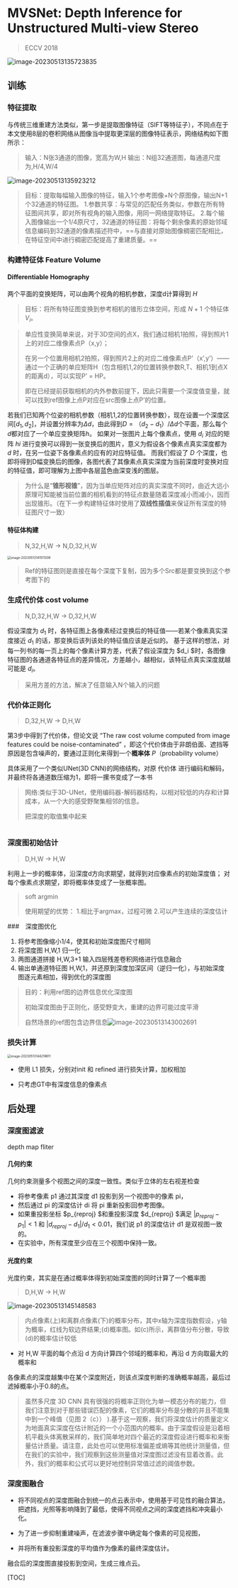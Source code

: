 

#  MVSNet: Depth Inference for Unstructured Multi-view Stereo

> ECCV 2018

![image-20230513135723835](https://raw.githubusercontent.com/Overmind7/images/main/img/image-20230513135723835.png)

## 训练

### 特征提取

与传统三维重建方法类似，第一步是提取图像特征（SIFT等特征子），不同点在于本文使用8层的卷积网络从图像当中提取更深层的图像特征表示，网络结构如下图所示：

> 输入：N张3通道的图像，宽高为W,H
> 输出：N组32通道图，每通道尺度为,H/4,W/4

![image-20230513135923212](https://raw.githubusercontent.com/Overmind7/images/main/img/image-20230513135923212.png)

> 目标：提取每幅输入图像的特征，输入1个参考图像+N个原图像，输出N+1个32通道的特征图。
> 1.参数共享：与常见的匹配任务类似，参数在所有特征图间共享，即对所有视角的输入图像，用同一网络提取特征。
> 2.每个输入图像输出一个1/4原尺寸，32通道的特征图：将每个剩余像素的原始邻域信息编码到32通道的像素描述符中，==与直接对原始图像稠密匹配相比，在特征空间中进行稠密匹配提高了重建质量。==



### 构建特征体 Feature Volume

#### Differentiable Homography

两个平面的变换矩阵，可以由两个视角的相机参数，深度d计算得到 $H$

> 目标：将所有特征图变换到参考相机的锥形立体空间，形成 $N+1$ 个特征体$V_i$。

> 单应性变换简单来说，对于3D空间的点X，我们通过相机1拍照，得到照片1上的对应二维像素点P（x,y）；
>
> 在另一个位置用相机2拍照，得到照片2上的对应二维像素点P’（x’,y’）——通过一个正确的单应矩阵H（包含相机1,2的位置转换参数R,T、相机1到点X的距离d），可以实现P’ = HP。
>
> 即在已经提前获取相机的内外参数前提下，因此只需要一个深度值变量，就可以找到ref图像上点P对应在src图像上点P’的位置。

若我们已知两个位姿的相机参数（相机1,2的位置转换参数），现在设置一个深度区间$[d_1,d_2]$，并设置分辨率为$Δd$，由此得到$D=（d_2-d_1）/Δd$个平面，那么每个$d$都对应了一个单应变换矩阵$h$。
如果对一张图片上每个像素点，使用 $d_i$ 对应的矩阵 $hi$ 进行变换可以得到一张变换后的图片，意义为假设各个像素点真实深度都为 $d$ 时，在另一位姿下各像素点的应有的对应特征值。
而我们假设了 $D$ 个深度，也即将得到D幅变换后的图像，各图代表了其像素点真实深度为当前深度时变换对应的特征值，即可理解为上图中各层蓝色由深变浅的图层。

> 为什么是“**锥形视锥**”，因为当单应矩阵对应的真实深度不同时，由近大远小原理可知能被当前位置的相机看到的特征点数量随着深度减小而减小，因而出现锥形。（在下一步构建特征体时使用了**双线性插值**来保证所有深度的特征图尺寸一致）

#### 特征体构建

> N,32,H,W -> N,D,32,H,W

<img src="https://raw.githubusercontent.com/Overmind7/images/main/img/image-20230513141511309.png" alt="image-20230513141511309" style="zoom:50%;" />

> Ref的特征图则是直接在每个深度下复制，因为多个Src都是要变换到这个参考图下的





### 生成代价体 cost volume

> N,D,32,H,W -> D,32,H,W

假设深度为 $d_1$ 时，各特征图上各像素经过变换后的特征值——若某个像素真实深度接近 $d_1$ 的话，那变换后该列该处的特征值应该是近似的。
基于这样的想法，对每一列书的每一页上的每个像素计算方差，代表了假设深度为 $d_i $时，各图像特征图的各通道各特征点的差异情况，方差越小，越相似，该特征点真实深度就越可能是 $d_i$。

> 采用方差的方法，解决了任意输入N个输入的问题





### 代价体正则化

> D,32,H,W -> D,H,W

第3步中得到了代价体，但论文说 “The raw cost volume computed from image features could be noise-contaminated” ，即这个代价体由于非朗伯面、遮挡等原因是包含噪声的，要通过正则化来得到一个**概率体** $P$（probability volume）

具体采用了一个类似UNet(3D CNN)的网络结构，对原 代价体 进行编码和解码，并最终将各通道数压缩为1，即将一摞书变成了一本书

> 网络:类似于3D-UNet，使用编码器-解码器结构，以相对较低的内存和计算成本，从一个大的感受野聚集相邻的信息。
>
> 把深度的取值集中起来

<img src="https://raw.githubusercontent.com/Overmind7/images/main/img/image-20230513142443796.png" alt="" style="zoom:50%;" />





### 深度图初始估计

> D,H,W -> H,W

利用上一步的概率体，沿深度d方向求期望，就得到对应像素点的初始深度值；
对每个像素点求期望，即将概率体变成了一张概率图。

> soft argmin
>
> 使用期望的优势：
> 1.相比于argmax，过程可微
> 2.可以产生连续的深度估计



###　深度图优化

1. 将参考图像缩小1/4，使其和初始深度图尺寸相同
2. 将深度图 H,W,1 归一化
3. 两图通道拼接 H,W,3+1 输入四层残差卷积网络进行信息融合
4. 输出单通道特征图 H,W,1，并还原到深度加深区间（逆归一化），与初始深度图逐元素相加，得到优化的深度图

> 目的：利用ref图的边界信息优化深度图
>
> 初始深度图由于正则化，感受野变大，重建的边界可能过度平滑
>
> 自然场景的ref图包含边界信息![image-20230513143002691](https://raw.githubusercontent.com/Overmind7/images/main/img/image-20230513143002691.png)

### 损失计算

<img src="https://raw.githubusercontent.com/Overmind7/images/main/img/image-20230513144219611.png" alt="image-20230513144219611" style="zoom:50%;" />

- 使用 L1 损失，分别对init 和 refined 进行损失计算，加权相加

- 只考虑GT中有深度信息的像素点



## 后处理

### 深度图滤波

depth map fliter

#### 几何约束

几何约束测量多个视图之间的深度一致性。类似于立体的左右视差检查

- 将参考像素 p1 通过其深度 d1 投影到另一个视图中的像素 pi，
- 然后通过 pi 的深度估计 di 将 pi 重新投影回参考图像。
- 如果重投影坐标 $p_{reproj} $和重投影深度 $d_{reproj} $满足 $|p_{reproj} − p_1| < 1$ 和 $|d_{reproj} − d_1|/d_1 < 0.01$，我们说 p1 的深度估计 d1 是双视图一致的。
- 在实验中，所有深度至少应在三个视图中保持一致。

#### 光度约束

光度约束，其实是在通过概率体得到初始深度图的同时计算了一个概率图

> D,H,W -> H,W

![image-20230513145148583](https://raw.githubusercontent.com/Overmind7/images/main/img/image-20230513145148583.png)

> 内点像素(上)和离群点像素(下)的概率分布，其中x轴为深度指数假设，y轴为概率，红线为软边界结果;(d)概率图。如(c)所示，离群值分布分散，导致(d)的概率估计较低



- 对 H,W 平面的每个点沿 d 方向计算四个邻域的概率和，再沿 d 方向取最大的概率和



各像素点的深度越集中在某个深度附近，则该点深度判断的准确概率越高，最后过滤掉概率小于0.8的点。

> 虽然多尺度 3D CNN 具有很强的将概率正则化为单一模态分布的能力，但我们注意到对于那些错误匹配的像素，它们的概率分布是分散的并且不能集中到一个峰值（见图 2（c）） ).基于这一观察，我们将深度估计的质量定义为地面真实深度在估计附近的一个小范围内的概率。由于深度假设是沿着相机平截头体离散采样的，我们简单地对四个最近的深度假设进行概率和来衡量估计质量。请注意，此处也可以使用标准偏差或熵等其他统计测量值，但在我们的实验中，我们观察到这些测量值对深度图过滤没有显着改善。此外，我们的概率和公式可以更好地控制异常值过滤的阈值参数。





### 深度图融合

- 将不同视点的深度图融合到统一的点云表示中，使用基于可见性的融合算法，把遮挡，光照等影响降到了最低，使得不同视点之间的深度遮挡和冲突最小化。

- 为了进一步抑制重建噪声，在滤波步骤中确定每个像素的可见视图，

- 并将所有重投影深度的平均值作为像素的最终深度估计。

融合后的深度图直接投影到空间，生成三维点云。

[TOC]